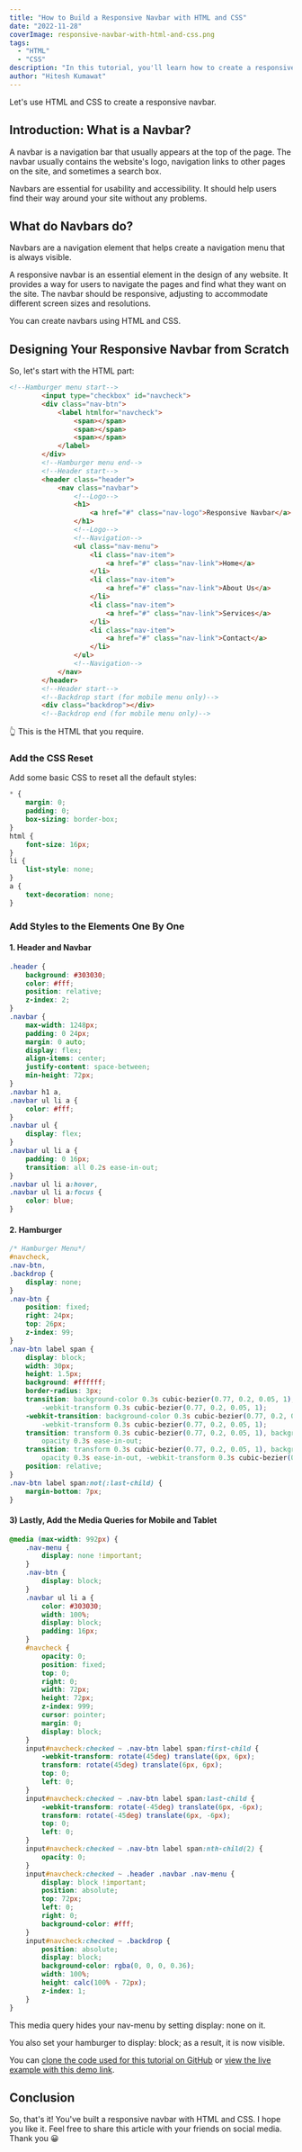 ```yaml
---
title: "How to Build a Responsive Navbar with HTML and CSS"
date: "2022-11-28"
coverImage: responsive-navbar-with-html-and-css.png
tags:
  - "HTML"
  - "CSS"
description: "In this tutorial, you'll learn how to create a responsive navigation bar with barebones HTML and CSS."
author: "Hitesh Kumawat"
---
```

Let's use HTML and CSS to create a responsive navbar.

## Introduction: What is a Navbar?
A navbar is a navigation bar that usually appears at the top of the page. The navbar usually contains the website's logo, navigation links to other pages on the site, and sometimes a search box.

Navbars are essential for usability and accessibility. It should help users find their way around your site without any problems.

## What do Navbars do?
Navbars are a navigation element that helps create a navigation menu that is always visible.

A responsive navbar is an essential element in the design of any website. It provides a way for users to navigate the pages and find what they want on the site. The navbar should be responsive, adjusting to accommodate different screen sizes and resolutions.

You can create navbars using HTML and CSS.

## Designing Your Responsive Navbar from Scratch

So, let's start with the HTML part:

```html
<!--Hamburger menu start-->
        <input type="checkbox" id="navcheck">
        <div class="nav-btn">
            <label htmlfor="navcheck">
                <span></span>
                <span></span>
                <span></span>
            </label>
        </div>
        <!--Hamburger menu end-->
        <!--Header start-->
        <header class="header">
            <nav class="navbar">
                <!--Logo-->
                <h1>
                    <a href="#" class="nav-logo">Responsive Navbar</a>
                </h1>
                <!--Logo-->
                <!--Navigation-->
                <ul class="nav-menu">
                    <li class="nav-item">
                        <a href="#" class="nav-link">Home</a>
                    </li>
                    <li class="nav-item">
                        <a href="#" class="nav-link">About Us</a>
                    </li>
                    <li class="nav-item">
                        <a href="#" class="nav-link">Services</a>
                    </li>
                    <li class="nav-item">
                        <a href="#" class="nav-link">Contact</a>
                    </li>
                </ul>
                <!--Navigation-->
            </nav>
        </header>
        <!--Header start-->
        <!--Backdrop start (for mobile menu only)-->
        <div class="backdrop"></div>
        <!--Backdrop end (for mobile menu only)-->
```
👆 This is the HTML that you require.

### Add the CSS Reset

Add some basic CSS to reset all the default styles:

```css
* {
    margin: 0;
    padding: 0;
    box-sizing: border-box;
}
html {
    font-size: 16px;
}
li {
    list-style: none;
}
a {
    text-decoration: none;
}
```
### Add Styles to the Elements One By One

#### 1. Header and Navbar

```css
.header {
    background: #303030;
    color: #fff;
    position: relative;
    z-index: 2;
}
.navbar {
    max-width: 1248px;
    padding: 0 24px;
    margin: 0 auto;
    display: flex;
    align-items: center;
    justify-content: space-between;
    min-height: 72px;
}
.navbar h1 a,
.navbar ul li a {
    color: #fff;
}
.navbar ul {
    display: flex;
}
.navbar ul li a {
    padding: 0 16px;
    transition: all 0.2s ease-in-out;
}
.navbar ul li a:hover,
.navbar ul li a:focus {
    color: blue;
}
```

#### 2. Hamburger

```css
/* Hamburger Menu*/
#navcheck,
.nav-btn,
.backdrop {
    display: none;
}
.nav-btn {
    position: fixed;
    right: 24px;
    top: 26px;
    z-index: 99;
}
.nav-btn label span {
    display: block;
    width: 30px;
    height: 1.5px;
    background: #ffffff;
    border-radius: 3px;
    transition: background-color 0.3s cubic-bezier(0.77, 0.2, 0.05, 1), opacity 0.3s ease-in-out,
        -webkit-transform 0.3s cubic-bezier(0.77, 0.2, 0.05, 1);
    -webkit-transition: background-color 0.3s cubic-bezier(0.77, 0.2, 0.05, 1), opacity 0.3s ease-in-out,
        -webkit-transform 0.3s cubic-bezier(0.77, 0.2, 0.05, 1);
    transition: transform 0.3s cubic-bezier(0.77, 0.2, 0.05, 1), background-color 0.3s cubic-bezier(0.77, 0.2, 0.05, 1),
        opacity 0.3s ease-in-out;
    transition: transform 0.3s cubic-bezier(0.77, 0.2, 0.05, 1), background-color 0.3s cubic-bezier(0.77, 0.2, 0.05, 1),
        opacity 0.3s ease-in-out, -webkit-transform 0.3s cubic-bezier(0.77, 0.2, 0.05, 1);
    position: relative;
}
.nav-btn label span:not(:last-child) {
    margin-bottom: 7px;
}
```

#### 3) Lastly, Add the Media Queries for Mobile and Tablet

```css
@media (max-width: 992px) {
    .nav-menu {
        display: none !important;
    }
    .nav-btn {
        display: block;
    }
    .navbar ul li a {
        color: #303030;
        width: 100%;
        display: block;
        padding: 16px;
    }
    #navcheck {
        opacity: 0;
        position: fixed;
        top: 0;
        right: 0;
        width: 72px;
        height: 72px;
        z-index: 999;
        cursor: pointer;
        margin: 0;
        display: block;
    }
    input#navcheck:checked ~ .nav-btn label span:first-child {
        -webkit-transform: rotate(45deg) translate(6px, 6px);
        transform: rotate(45deg) translate(6px, 6px);
        top: 0;
        left: 0;
    }
    input#navcheck:checked ~ .nav-btn label span:last-child {
        -webkit-transform: rotate(-45deg) translate(6px, -6px);
        transform: rotate(-45deg) translate(6px, -6px);
        top: 0;
        left: 0;
    }
    input#navcheck:checked ~ .nav-btn label span:nth-child(2) {
        opacity: 0;
    }
    input#navcheck:checked ~ .header .navbar .nav-menu {
        display: block !important;
        position: absolute;
        top: 72px;
        left: 0;
        right: 0;
        background-color: #fff;
    }
    input#navcheck:checked ~ .backdrop {
        position: absolute;
        display: block;
        background-color: rgba(0, 0, 0, 0.36);
        width: 100%;
        height: calc(100% - 72px);
        z-index: 1;
    }
}
```

This media query hides your nav-menu by setting display: none on it.

You also set your hamburger to display: block; as a result, it is now visible.

You can [clone the code used for this tutorial on GitHub](https://github.com/Hiteshkumawat/responsive-navbar) or [view the live example with this demo link](https://responsive-navbar-html-css.netlify.app/).

## Conclusion
So, that's it! You've built a responsive navbar with HTML and CSS. I hope you like it. Feel free to share this article with your friends on social media. Thank you 😀


